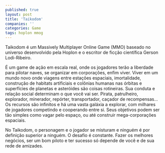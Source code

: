 ```yaml
---
published: true
layout: post
title: 'Taikodom'
companies: ''
categories: Game
tags: hoplon mmog
---
```

Taikodom é um Massively Multiplayer Online Game (MMO) baseado no universo desenvolvido pela Hoplon e o escritor de ficção científica Gerson Lodi-Ribeiro.




É um game de ação em escala real, onde os jogadores terão a liberdade para pilotar naves, se organizar em corporações, enfim viver. Viver em um mundo novo onde viagens entre estações espaciais, imortalidade, construção de habitats artificiais e colônias humanas nas órbitas e superfícies de planetas e asteróides são coisas rotineiras. Sua conduta e relação social determinam o que você vai ser. Pirata, patrulheiro, explorador, minerador, repórter, transportador, caçador de recompensas... Os recursos são infinitos e há uma vasta galáxia a explorar, com milhares de jogadores competindo e cooperando entre si. Seus objetivos podem ser tão simples como vagar pelo espaço, ou até construir mega-corporações espaciais.







No Taikodom, o personagem e o jogador se misturam e ninguém é por definição superior a ninguém. O desafio é constante. Fazer os melhores negócios, ser um bom piloto e ter sucesso só depende de você e de sua rede de amizades.





